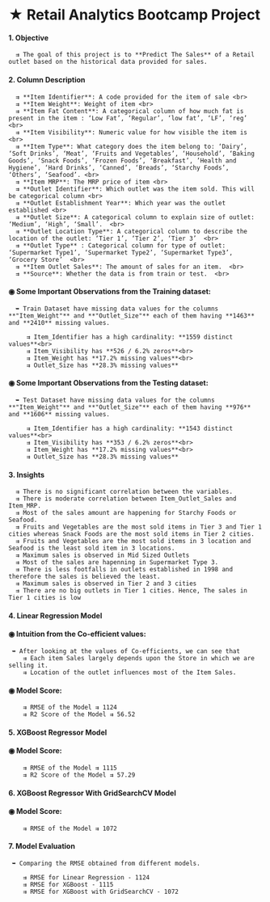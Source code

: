 # ★ Retail Analytics Bootcamp Project

#### 1. Objective
      ⇉ The goal of this project is to **Predict The Sales** of a Retail outlet based on the historical data provided for sales.


#### 2. Column Description

      ⇉ **Item Identifier**: A code provided for the item of sale <br>
      ⇉ **Item Weight**: Weight of item <br>
      ⇉ **Item Fat Content**: A categorical column of how much fat is present in the item : ‘Low Fat’, ‘Regular’, ‘low fat’, ‘LF’, ‘reg’ <br>
      ⇉ **Item Visibility**: Numeric value for how visible the item is  <br> 
      ⇉ **Item Type**: What category does the item belong to: ‘Dairy’, ‘Soft Drinks’, ‘Meat’, ‘Fruits and Vegetables’, ‘Household’, ‘Baking Goods’, ‘Snack Foods’, ‘Frozen Foods’, ‘Breakfast’, ’Health and Hygiene’, ‘Hard Drinks’, ‘Canned’, ‘Breads’, ‘Starchy Foods’, ‘Others’, ‘Seafood’. <br>
      ⇉ **Item MRP**: The MRP price of item <br>
      ⇉ **Outlet Identifier**: Which outlet was the item sold. This will be categorical column <br>
      ⇉ **Outlet Establishment Year**: Which year was the outlet established <br>
      ⇉ **Outlet Size**: A categorical column to explain size of outlet: ‘Medium’, ‘High’, ‘Small’.  <br> 
      ⇉ **Outlet Location Type**: A categorical column to describe the location of the outlet: ‘Tier 1’, ‘Tier 2’, ‘Tier 3’  <br>
      ⇉ **Outlet Type** : Categorical column for type of outlet: ‘Supermarket Type1’, ‘Supermarket Type2’, ‘Supermarket Type3’, ‘Grocery Store’  <br>
      ⇉ **Item Outlet Sales**: The amount of sales for an item.  <br> 
      ⇉ **Source**: Whether the data is from train or test.  <br>
   
   
#### ◉ Some Important Observations from the Training dataset:

      ➥ Train Dataset have missing data values for the columns **"Item_Weight"** and **"Outlet_Size"** each of them having **1463** and **2410** missing values.

         ⇉ Item_Identifier has a high cardinality: **1559 distinct values**<br>
         ⇉ Item_Visibility has **526 / 6.2% zeros**<br>
         ⇉ Item_Weight has **17.2% missing values**<br>
         ⇉ Outlet_Size has **28.3% missing values**
   
   
#### ◉ Some Important Observations from the Testing dataset:

      ➥ Test Dataset have missing data values for the columns **"Item_Weight"** and **"Outlet_Size"** each of them having **976** and **1606** missing values.

         ⇉ Item_Identifier has a high cardinality: **1543 distinct values**<br>
         ⇉ Item_Visibility has **353 / 6.2% zeros**<br>
         ⇉ Item_Weight has **17.2% missing values**<br>
         ⇉ Outlet_Size has **28.3% missing values**
   
#### 3. Insights
      ⇉ There is no significant correlation between the variables.
      ⇉ There is moderate correlation between Item_Outlet_Sales and Item_MRP.
      ⇉ Most of the sales amount are happening for Starchy Foods or Seafood.
      ⇉ Fruits and Vegetables are the most sold items in Tier 3 and Tier 1 cities whereas Snack Foods are the most sold items in Tier 2 cities. 
      ⇉ Fruits and Vegetables are the most sold items in 3 location and Seafood is the least sold item in 3 locations.
      ⇉ Maximum sales is observed in Mid Sized Outlets
      ⇉ Most of the sales are hapenning in Supermarket Type 3.
      ⇉ There is less footfalls in outlets established in 1998 and therefore the sales is believed the least.
      ⇉ Maximum sales is observed in Tier 2 and 3 cities
      ⇉ There are no big outlets in Tier 1 cities. Hence, The sales in Tier 1 cities is low
      
      
#### 4. Linear Regression Model

#### ◉ Intuition from the Co-efficient values:

     ➥ After looking at the values of Co-efficients, we can see that
        ⇉ Each item Sales largely depends upon the Store in which we are selling it. 
        ⇉ Location of the outlet influences most of the Item Sales. 
     
#### ◉ Model Score:     
        ⇉ RMSE of the Model ⇉ 1124
        ⇉ R2 Score of the Model ⇉ 56.52


#### 5. XGBoost Regressor Model

#### ◉ Model Score:     
        ⇉ RMSE of the Model ⇉ 1115
        ⇉ R2 Score of the Model ⇉ 57.29
        
        
#### 6. XGBoost Regressor With GridSearchCV Model

#### ◉ Model Score:     
        ⇉ RMSE of the Model ⇉ 1072
        
        
#### 7. Model Evaluation
     ➥ Comparing the RMSE obtained from different models.

        ⇉ RMSE for Linear Regression - 1124
        ⇉ RMSE for XGBoost - 1115
        ⇉ RMSE for XGBoost with GridSearchCV - 1072
